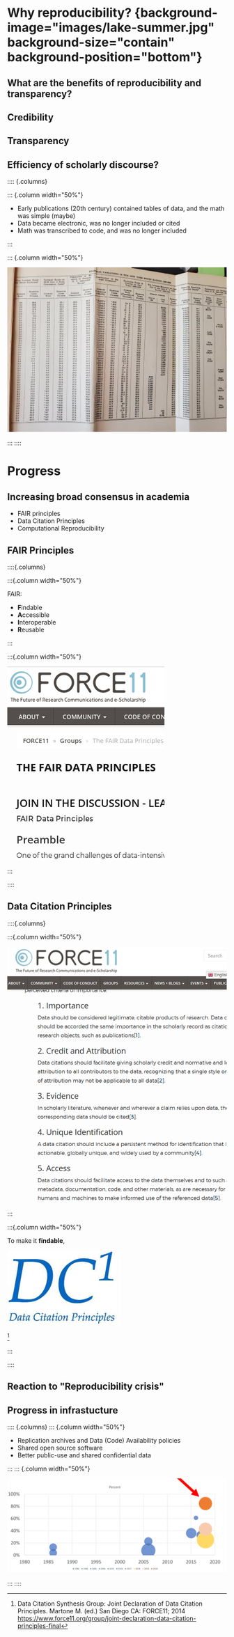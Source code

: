 # Why reproducibility? {background-image="images/lake-summer.jpg" background-size="contain" background-position="bottom"}

## What are the benefits of reproducibility and transparency?

## Credibility

## Transparency

## Efficiency of scholarly discourse?

:::: {.columns}

::: {.column width="50%"}

- Early publications (20th century) contained tables of data, and the math was simple (maybe)
- Data became electronic, was no longer included or cited
- Math was transcribed to code, and was no longer included

:::

::: {.column width="50%"}

![AER 1911](images/aer-1911.jpeg)

:::
::::

# Progress


## Increasing broad consensus in academia

- FAIR principles
- Data Citation Principles
- Computational Reproducibility 


## FAIR Principles

::::{.columns}

:::{.column width="50%"}

FAIR:

- **F**indable
- **A**ccessible
- **I**nteroperable
- **R**eusable

:::

:::{.column width="50%"}

![](images/FAIR-data-principles.png)

:::

::::

## Data Citation Principles

::::{.columns}

:::{.column width="50%"}

![](images/force11-dc.png)

:::

:::{.column width="50%"}

To make it **findable**,

![](images/force11-dc-logo.jpg)

[^dc]

[^dc]:  Data Citation Synthesis Group: Joint Declaration of Data Citation
Principles. Martone M. (ed.) San Diego CA: FORCE11; 2014
<https://www.force11.org/group/joint-declaration-data-citation-principles-final>

:::

::::


## Reaction to "Reproducibility crisis"


## Progress in infrastucture

:::: {.columns}
::: {.column width="50%"}

- Replication archives and Data (Code) Availability policies
- Shared open source software
- Better public-use and shared confidential data

:::
::: {.column width="50%"}

![Studies in reproducibility](images/failure-to-reproduce.png)

:::
::::
